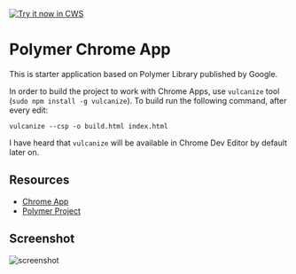 <a target="_blank" href="https://chrome.google.com/webstore/detail/figjlmomjacpejcemmmfkhnpmndikhcn">![Try it now in CWS](https://raw.github.com/GoogleChrome/chrome-app-samples/master/tryitnowbutton.png "Click here to install this sample from the Chrome Web Store")</a>


# Polymer Chrome App

This is starter application based on Polymer Library published by Google. 

In order to build the project to work with Chrome Apps, use `vulcanize` tool (`sudo npm install -g vulcanize`). To build run the following command, after every edit:

`vulcanize --csp -o build.html index.html`

I have heard that `vulcanize` will be available in Chrome Dev Editor by default later on.

## Resources

* [Chrome App](http://developer.chrome.com/apps)
* [Polymer Project](http://www.polymer-project.org/)
     
## Screenshot
![screenshot](https://raw.githubusercontent.com/vikasprogrammer/polymerchromeapp/master/assets/screenshot_1280_800.png)

